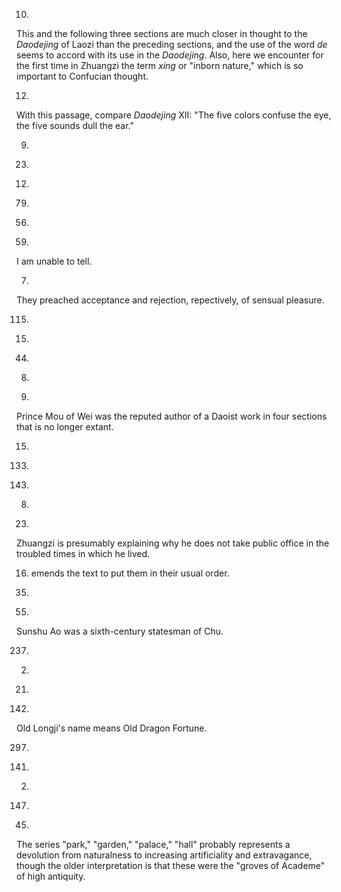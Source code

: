 [^8-1]: Virtue (*de*) here seems to mean inner power or vital force;
see p.
58,
n.
10.
This and the following three sections are much closer in thought to the _Daodejing_ of Laozi than the preceding sections,
and the use of the word *de* seems to accord with its use in the _Daodejing_.
Also,
here we encounter for the first time in Zhuangzi the term *xing* or "inborn nature," which is so important to Confucian thought.

[^8-2]: The five vital organs---liver,
lungs,
heart,
kidneys,
and spleen---were related to the five elements and later to the five Confucian virtues---benevolence,
propriety,
good faith,
righteousness,
wisdom.

[^8-3]: Also called Li Lou;
noted for his exceptionally keen eyesight.

[^8-4]: Famous musician mentioned on p.
12.
With this passage,
compare _Daodejing_ XII: "The five colors confuse the eye,
the five sounds dull the ear."

[^8-5]: Zeng Shen,
a disciple of Confucius,
and Shih Yu,
historiographer of the state of Wei,
paragons of benevolence and righteousness,
respectively.

[^8-6]: All seem to be building metaphors,
though the meaning of the last is doubtful.
I read *gou* instead of *ju*.

[^8-7]: The hedonist philosopher Yang Zhu and the advocate of universal love Mo Di.
We would expect a reference to the logicians,
however,
since they were the ones who argued about "hard," "white," etc.;
see p.
12,
n.
9.

[^8-8]: Reading *zhizheng* as in the preceding sentence.

[^8-9]: At this point,
the meaning of the symbolism seems to shift (with some violence to the logic of the argument).
The webbed toes and extra fingers,
which earlier represented the forced and unnatural morality of Confucianism,
now become natural deformities such as we have seen in the earlier chapters,
which it would be wrong to try to correct.

[^8-10]: Following Ma Xulun's interpretation.

[^8-11]: The Xia,
Shang,
and Zhou dynasties.

[^8-12]: Following Fukunaga,
I read *tong* with the man radical.
A similar phrase,
*tonghu*,
appears in sec.
9,
and *tongran* in sec.
23.

[^8-13]: The sage ruler Shun,
idol of the Confucian philosophers.

[^8-14]: An unusual slave boy who,
in true Confucian fashion,
was attempting to improve his mind.

[^8-15]: On Bo Yi,
the model of righteousness;
see p.
126,
n.
3;
Robber Zhi,
who appears later as the subject of sec.
29,
represents the ultimate in greed and violence.

[^8-16]: Apparently a famous chef and connoisseur of flavor.

[^8-17]: This clause is excessively wordy and merely repeats what was said earlier.
I suspect that it is corrupt and that in its original form it contained some reference to the five flavors.

[^9-1]: Frequently mentioned in early texts as an expert judge of horses.

[^9-2]: Reading *tong* with the man radical;
see p.
62,
n.
12.

[^9-3]: The terms *su* and *pu* (uncarved simplicity),
appear frequently in the _Daodejing_,
for example,
ch.
XIX.
Waley translates them as "Simplicity" and "the Uncarved Block," respectively.

[^9-4]: There are many different interpretations of the terms in this sentence.
I follow Ma Xulun's emendations and interpretations.

[^9-5]: Following texts that read *neng* rather than *tai*.

[^9-6]: Legendary ruler of high antiquity.

[^11-1]: The words "restless and aspiring" represent four characters in the original whose meaning is very doubtful.

[^11-2]: A similar saying is found in _Daodejing_ XIII,
though the wording is somewhat different.

[^11-3]: Daoist writers ordinarily have only praise for the Yellow Emperor,
and in Han times Daoism was known as *Huanglao*,
the teaching of the Yellow Emperor and Laozi.
It is surprising,
therefore,
to find him cited here as the prime meddler,
though this is typical of the shifting roles assigned to the figures who appear in the _Zhuangzi_.
It is unclear whether the following section should be taken as a continuation of Laozi's speech or as the words of the writer;
I have taken it as the latter.

[^11-4]: These banishments of evil and insubordinate men are mentioned in the _Book of Documents_,
"Canon of Shun," in which their presence has long raised the troubling question of why there should have been any unsubmissive men during the rule of a sage.

[^11-5]: Following Zhang Binglin's interpretation.

[^11-6]: That is,
the yin and yang,
being two,
already represent a departure from the primal unity of the Way.
What Master Guang Cheng is objecting to,
of course,
is the fact that the Yellow Emperor wishes to "control" them.

[^11-7]: The Chinese ruler,
when acting as sovereign,
faces south.
Master Guang Cheng,
by assuming the same position,
indicates his spiritual supremacy.

[^11-8]: The term "Bright One" (*huang*) was originally an epithet for Heaven or a being commanding respect and awe,
such as the sage rulers of antiquity.

[^11-9]: The meaning is doubtful.

[^11-10]: Cloud Chief and Big Concealment are inventions of the writer,
the latter apparently representing the Daoist sage.
Fuyao appeared in sec.
1 as a name for the whirlwind;
here perhaps it is an error for Fusang,
a huge mythical tree in the eastern sea from whose branches the sun rises.

[^11-11]: Traditionally defined as the breaths of the yin,
yang,
wind,
rain,
darkness,
and light.

[^11-12]: "Mind-nourishment" may seem an odd thing to recommend,
particularly as the whole anecdote is directed against purposeful "governing" or "nourishing." But this is typical of Daoist paradox.
As we soon see,
it does not in fact mean what it seems to mean.

[^11-13]: Probably a reference to the itinerant statesmen-advisers of late Zhou times who wandered about offering their services to the various feudal lords.

[^11-14]: I follow Fukunaga in punctuating after the first *wu*.

[^11-15]: Following Yu Yue's interpretation.

[^11-16]: Following Zhang Binglin's interpretation.

[^11-17]: The remainder of the chapter,
with its recognition of the necessity for benevolence,
righteousness,
law,
ritual,
etc.,
seems to clash violently with what has gone before.
Some commentators interpret it as a description of the kind of compromise that even the perfect Daoist ruler must make if he is to rule effectively.
Others regard it as an interpolation or a passage misplaced from some other section.
See the similar passage on p.
79.

[^11-18]: Following Ma Xulun's interpretation.

[^12-1]: Perhaps a reference to the Confucian doctrine of the rectification of names,
that is,
the necessity to make certain that the one who is called "ruler" is in fact a true ruler,
etc.
The writer of this chapter seems to be attempting to effect a compromise between Daoist and Confucian ideals of government.

[^12-2]: *Yi*,
elsewhere translated as "righteousness."

[^12-3]: As pointed out by commentators,
the position of the *de* and that of the *dao* in the next sentence should be reversed to match the order of the sorites that follows.
But the text is probably faulty.

[^12-4]: It is not known what "Record" the writer is quoting.

[^12-5]: The Master has been variously identified as Laozi,
Zhuangzi,
or Confucius.

[^12-6]: Compare _Daodejing_ XXI: "shadowy and indistinct,
within it is a thing;
dim and dark,
within it is an essence."

[^12-7]: That is,
he accommodates himself to external phenomena as a traveler accommodates himself to the conditions of the journey.
In the main,
I follow Fukunaga's interpretation,
though the sentence is very obscure.

[^12-8]: Following Ma Xulun,
I read *bang* (slander) in place of *fang*.

[^12-9]: Following Sun Yirang,
I read *lei* in place of *si*;
compare the parallel passage on p.
56.

[^12-10]: Confucius's familiar name.
In using it to address Confucius face to face,
Laozi is expressing great familiarity and/or contempt.

[^12-11]: Following texts that read *ju* (agitated) in place of *chu*.

[^12-12]: Confucius.

[^12-13]: On Mr.
Chaos (Hundun),
see p.
59.

[^12-14]: That is,
the true man of the Way does not retire from the world or reject society and its inventions.

[^12-15]: The names of the persons in the anecdote are allegorical,
Zhun Mang meaning something like "Artless and Forgetful" and Yuan Feng meaning "Little Wind."

[^12-16]: If they were viewing the actual troops,
the episode must be set in the eleventh century BCE,
when King Wu of the Zhou attacked and overthrew the last ruler of the Shang dynasty.
But perhaps they were watching the court dances performed in later ages that reenacted the campaign.
The "man of the Yu clan" in the following sentence is the sage ruler who did not have to launch any military expeditions.

[^12-17]: Because it is the duty of the son and minister to reprimand his parents and lord,
respectively,
when they are clearly in the wrong.

[^12-18]: Following texts that omit the *zui* and adopting Chu Boxiu's interpretation;
the reference is apparently to the rhetoricians.

[^12-19]: Following Lu Deming's emendations.

[^12-20]: Is this sentence intended to belong with what precedes it or with what follows it?

I am unable to tell.

[^12-21]: On Yangzi and Mozi,
see p.
61,
n.
7.
They preached acceptance and rejection,
repectively,
of sensual pleasure.

[^12-22]: These last two paragraphs,
with their mention of Robber Zhi,
Zeng,
and Shi,
and discussion of the five notes,
flavors,
etc.,
are close in thought and terminology to the preceding sections.
Speculation is that they originally belonged to either sec.
9 or sec. 11.

[^13-1]: Following texts that read *bei* in place of *lun*.

[^13-2]: Shun served as a minister under Yao before Yao ceded the throne to him;
hence here he represents the ideal minister.

[^13-3]: See p.
52,
where these words are attributed to Xu You.

[^13-4]: Reading *zhou* instead of *diao* in accordance with Zhang Binglin's interpretation.

[^13-5]: The "three armies" refers to the three-divisioned army of a feudal state.
The five weapons are usually listed as spear,
halberd,
battle-ax,
shield,
and bow,
though there are other lists.
The five penalties are usually given as tattooing,
cutting off the nose,
cutting off the feet,
castration,
and death.

[^13-6]: That is,
the correspondence between an official's title and his actual performance in office,
an important principle in Legalist doctrine.

[^13-7]: Music here includes the dance,
in which feathers and tassels made of yak tails were used.

[^13-8]: It is not known what book the writer is quoting.
The whole passage appears to be an attempt to combine Daoist,
Confucian,
and Legalist terminology and concepts of government into one comprehensive system,
the sort of eclecticism often found in thinkers of the Qin and early Han.

[^13-9]: Reading *deng* in place of *de*,
and *tu* in place of *chu*,
in accordance with the emendations by Zhang Binglin and Sun Yirang,
respectively.

[^13-10]: There are various explanations of the phrase "Twelve Classics," for example,
the Six Confucian Classics with six commentaries,
or the _Spring and Autumn Annals_,
which covers the reigns of twelve dukes of Lu.

[^13-11]: Reading *yi* (pleased) in place of *wu* in accordance with Zhang Binglin's emendation.

[^13-12]: Reading *pu* in place of *mu* to correspond to the parallel sentence in sec.
14,
p.
115.

[^13-13]: One can easily gather from the _Daodejing_ that Laozi favored frugality,
but nothing is known about these legends of his personal stinginess and lack of charity to his little sister.

[^13-14]: Following Ma Xulun's emendation and interpretation.

[^13-15]: A Legalist term;
see _Han Feizi_,
sec.
7,
where punishment and favor are called "the two handles" of political power.

[^13-16]: Reading *bin* with the hand radical.

[^13-17]: The section in quotation marks is identical with the beginning of _Daodejing_ LVI.

[^14-1]: The expression "clouds and rain" was used from early times to refer to sexual intercourse,
and this may be why the writer employs the odd phrase "lascivious joy."

[^14-2]: Reading *zhao* with the hand radical,
as Ma Xulun suggested.

[^14-3]: Usually taken to be the five elements of Chinese philosophy: wood,
fire,
earth,
metal,
and water.

[^14-4]: Probably a reference to the "Great Plan" section of the _Book of Documents_,
which is in nine divisions and was supposed to have been written on the back of a tortoise that emerged from the Luo River.

[^14-5]: On the August Ones,
see p.
113,
n.
15.

[^14-6]: Shang here presumably means the state of Song;
see the introduction,
p.
viii.

[^14-7]: The thirty-five characters that make up this sentence are omitted in some editions because there is strong suspicion that they are part of a commentary that was erroneously copied into the body of the text.

[^14-8]: Following Ma Xulun's interpretation.

[^14-9]: Following the texts that read *zi* instead of *yu*.

[^14-10]: Since in the preceding passage,
the order of the verbs was "understand," "see," and "catch up," this sentence probably began originally with a clause describing Cheng's inability to understand,
of which only the single character *zhi* now remains.

[^14-11]: As the reader well may feel at this point.
On the whole,
I follow Fukunaga in the interpretation of this difficult and deliberately paradoxical passage,
though I am not confident that I really understand what it is all about.
It should be noted that because the words for "joy" and "music" are written with the same character,
phrases translated here as "perfect music," "the music of Heaven," etc.,
can also be interpreted to refer to the states of emotion.
The phrase "perfect music" in fact appears later as the title of sec.
18,
where I have rendered it as "Supreme Happiness."

[^14-12]: Yan Yuan,
or Yan Hui,
was Confucius's favorite disciple.
Music Master Jin was presumably an official of Confucius's native state of Lu.

[^14-13]: The straw dogs,
also mentioned in _Daodejing_ V,
apparently acted as scapegoats to draw off evil influences at the sacrifice;
hence they were treated with reverence before the sacrifice but thrown away afterward,
and to attempt to put them back in their original boxes would only invite bad luck.

[^14-14]: These various difficulties and persecutions that Confucius and his disciples encountered in their wanderings from state to state are mentioned in the _Analects_ or other early texts;
here,
as earlier,
the name Shang seems to stand for Song.

[^14-15]: The Three August Ones (*huang*) and Five Emperors (*di*) are legendary sage rulers of high antiquity,
though it is not certain just which of the numerous legendary rulers the writer would have included in his list of three and five.
Later on in the chapter,
the phrase seems to mean sage rulers in general.

[^14-16]: There are other ways to interpret this perplexing passage.
The point is that the Way can be transmitted only telepathically,
and therefore the sage must make certain that the mind of the other party is capable of receiving it before he extracts it from his own mind and hands it over.

[^14-17]: On one level,
this refers to the ruler,
who rules by means of punishments,
rewards,
etc.;
*zheng* (to correct) is etymologically the same as *zheng* (to govern).
On another level,
the passage is talking about the enlightened man who has a "correct" understanding of the Way.

[^14-18]: Following texts that read *kui* in place of *fen*.

[^14-19]: Following texts that read *huan* in place of *guan*.

[^14-20]: The sentence is obscure.
It is apparent from Guo Xiang's note that he took it as a reference to incest,
although later commentators,
repelled or unconvinced by his interpretation,
have suggested various other interpretations or emendations.

[^14-21]: That is,
the older child is weaned when the younger is born;
the phrase signifies mammalian birth,
as opposed to the other three types of reproduction mentioned earlier.

[^15-1]: In this last sentence,
which describes the practitioner of Induction (*daoyin*),
a kind of yoga technique involving exercises and breath control.
I follow Waley's translations of technical terms such as "bear-hangings" and "bird-stretchings," whose meaning can only be guessed.
See Waley's _Three Ways of Thought in Ancient China_,
p.
44.

[^15-2]: The word *jing* is being used in this passage in a number of different ways,
a fact that is very difficult to bring out in translation.
At the beginning of the paragraph,
*jing*,
translated as "spiritual essence," means the vital energy of the body;
later the word appears as an adjective in the compound "pure spirit" (*jingshen*),
that is,
vital or essential spirit.
Finally,
it appears as a noun,
"essence," or "purity." Because it may also mean "semen," the passage can be interpreted as dealing with the sexual regimen.

[^16-1]: I punctuate after *xue* and *si*.
The writer is attacking both the Confucian and Mohist ideals of moral training and those schools of thought that advocated the lessening or elimination of desire.

[^16-2]: This passage,
which attempts to derive the Confucian virtues and concerns from the Way,
presents many difficulties in interpretation.
Probably the text is faulty---judging from the parallelism;
for example,
"good faith" ought to have a definition of its own instead of being part of the definition of "rites." I follow Fukunaga's interpretation.

[^16-3]: All these figures are mythical rulers or cultural heroes;
Suiren and Shennong are the discoverers of fire and agriculture,
respectively.

[^16-4]: As Fukunaga pointed out,
this concept of good and bad times that are fated is quite contrary to the philosophy expressed in the inner chapters,
according to which any time is as good as any other.
The thinking here is,
in fact,
much closer to the ideas of timeliness and fate expressed in the Confucian _Analects_ or the _Book of Changes_.

[^16-5]: Why the writer quotes such an un-Daoist injunction as "Rectify yourself," or what he means by it,
I do not know.

[^17-1]: The Lord of the River,
the god of the Yellow River,
appeared on p.
45,
under the name Pingyi.

[^17-2]: The god of the sea.

[^17-3]: Bo Yi,
who relinquished his kingdom to his brother and later chose to die of starvation rather than serve a ruler he considered unjust,
was regarded as a model of righteousness.

[^17-4]: The Lord of the River has literally come to the gate of the sea.
But a second meaning is implied,
that is,
"If I hadn't become your disciple."

[^17-5]: Said by some commentators to be a huge fiery stone against which seawater turns to steam.

[^17-6]: As it stands in the original,
this sentence makes little sense to me,
and the translation represents no more than a tentative attempt to extract some meaning.

[^17-7]: The Five Emperors were five legendary rulers of high antiquity,
of whom the Yellow Emperor,
Yao,
and Shun are the most famous.
The Three Kings were the founders of the Three Dynasties,
the Xia,
the Shang,
and the Zhou.

[^17-8]: A play on the homophones *de* (virtue) and *de* (gain,
or acquisition).

[^17-9]: In 316 BCE,
King Kuai of Yan was persuaded to imitate the example of Yao by ceding his throne to his minister Zi Zhi.
In no time the state was torn by internal strife,
and three years later it was invaded and annexed by the state of Qi.

[^17-10]: Tang and Wu were the founders of the Shang and Zhou dynasties,
respectively.
Duke Bo was a scion of the royal family of Chu who led an unsuccessful revolt against its ruler and was defeated and forced to commit suicide in 479 BCE.

[^17-11]: I follow Fukunaga's interpretation of these terms.

[^17-12]: Actually,
the text reads "gain" (*de*);
perhaps this is merely a mistake for the *de* meaning "virtue," or perhaps a play on the two words is intended.
See p.
129,
n.
8.

[^17-13]: A being with only one leg.
Sometimes it is des cribed as a spirit or a strange beast,
sometimes as a historical personage---the Music Master Kui.

[^17-14]: The _Analects_ twice states (IX,
5;
XI,
22): "The Master was put in fear in Kuang." It is said that the people of the state in which Kuang was situated,
here identified as Song,
mistook Confucius for an enemy of theirs named Yang Huo.

[^17-15]: A man who is willing to sacrifice his life to save others or to preserve his honor.

[^17-16]: The logician Gongsun Long,
who spent much time discussing the concepts of sameness and difference or the relationship of attributes such as hardness and whiteness to the thing they qualify,
was mentioned on p.
10,
n.
7,
and p.
12,
n.
9.
Prince Mou of Wei was the reputed author of a Daoist work in four sections that is no longer extant.

[^17-17]: The underworld.

[^18-1]: See p.
134,
n.
15.

[^18-2]: Wu Zixu,
minister to the king of Wu,
repeatedly warned the king of the danger of attack from the state of Yue.
He finally aroused the king's ire and suspicion and was forced to commit suicide in 484 BCE.

[^18-3]: These all are places or persons associated in Chinese legend with immortality.
The Yellow Emperor,
as we have seen on pp.
45–46,
did not die but ascended to Heaven.

[^18-4]: According to the more prosaic interpretation of Li Ciming,
the character for "willow" is a loan for the word "tumor."

[^18-5]: Yan Yuan or Yan Hui,
who appeared earlier,
was Confucius's favorite disciple.

[^18-6]: Guan Zhong,
a seventh-century statesman of Qi whom Confucius,
judging from the _Analects_,
admired.

[^18-7]: Suiren and Shennong are mythical culture heroes,
the discoverers of fire and agriculture,
respectively.

[^18-8]: Following Yu Yue's interpretation.

[^18-9]: The text of this paragraph,
a romp through ancient Chinese nature lore,
is doubtful at many points.

[^19-1]: I follow the text as it stands,
though it would perhaps be preferable to adopt Ma Xulun's suggestion,
dropping the *min* and translating "and you will be close to the attainment of Truth."

[^19-2]: Following the interpretation of Yu Yue,
who supplies a *wu* after the *wan*.

[^19-3]: That is,
stick to a happy medium.

[^19-4]: Duke Huan of Qi (r.
685–643 BCE) later became the first of the *ba*---dictators or hegemons who imposed their will on the other feudal lords.
Guan Zhong (d.
645 BCE) was his chief minister.
As a special mark of esteem,
the duke customarily addressed him as "Father Zhong."

[^19-5]: Following Yu Yue's emendation and interpretation.

[^19-6]: The one-legged creature who appeared on p.
133.

[^19-7]: A carpenter of Lu,
mentioned in the _Zuozhuan_ under Duke Xiang,
fourth year (569 BCE).

[^19-8]: That is,
matching his own innate nature with that of the tree.

[^19-9]: Zao Fu was a famous master of the art of carriage driving.
I emend *wen* to *fu*.

[^19-10]: A Daoist term for the mind.

[^19-11]: The same saying is found in the _Daodejing_,
secs.
X and LI.

[^19-12]: The text of the last part of the sentence appears to be corrupt,
and I make little sense of it.
The same anecdote,
in somewhat more detailed form,
appeared on p.
143.

[^20-1]: Following the emendation suggested by Yu Yue.
The word "things" in this passage includes mankind.

[^20-2]: Xiong Yiliao,
a man of Chu,
is mentioned in _Zuozhuan_,
Duke Ai,
sixteenth year (479 BCE);
the "marquis of Lu" is presumably the Duke Ai of Lu.

[^20-3]: That is,
they never venture forth in groups.
I follow texts that read *qie* in place of *dan* and adopt Ma Xulun's interpretation of *xusu*.

[^20-4]: Meaning very doubtful;
Ma Xulun opines that something has dropped out of the text.

[^20-5]: There were sixteen bells in a set,
arranged in two tiers.
Most commentators take the "platform" to be an altar on which a sacrifice was made in preparation for the casting of the bells,
though Ma Xulun believes it was connected with the actual casting process.

[^20-6]: Prince Qingji,
son of King Liao of Wu,
had fled to the state of Wei to escape from his father's assassin and successor,
King Helü,
who took the throne of Wu in 514 BCE.

[^20-7]: The text has the *de*,
which means "gain," which may be either an error for the *de* meaning "virtue" or a deliberate play on the two words.
See p.
129,
n.
8.

[^20-8]: Reading *shen* (*zhen* with the heart radical).

[^20-9]: On Prince Bi Gan,
who was put to death by the tyrant Zhou,
see p.
23.
Zhuangzi is presumably explaining why he does not take public office in the troubled times in which he lived.

[^20-10]: The lord of Yan appeared in sec.
14,
p.
111;
he was presumably a sage ruler of antiquity,
identified by some commentators with Shennong.
Some texts give his name as "the lord of Piao."

[^20-11]: Following Wang Niansun's emendation.

[^21-1]: Marquis Wen (r.
424–387 BCE) guided the state of Wei during the crucial years when it first won recognition as an independent feudal domain;
he is famous in history as a patron of learning.
Tian Zifang appears to have been one of the philosophers attracted to his court.

[^21-2]: That melt and turn to mud when the rains come.

[^21-3]: Wenbo Xuezi is vaguely identified as a man of the state of Chu in the south;
hence he refers to the states of Qi and Lu,
the centers of Confucian learning,
as "middle states."

[^21-4]: Compare _Analects_ II,
14: "The gentleman is catholic and not partisan."

[^21-5]: Reading *kong* in place of *tang* in accordance with Ma Xulun's suggestion.

[^21-6]: This beautiful passage,
whose exact meaning I only dimly follow,
presents numerous difficulties of interpretation.
The verb *fu*,
which I have translated as "serve," may be taken in many different ways.

[^21-7]: Following Zhang Binglin's interpretation.

[^21-8]: Ordinarily,
the yang principle represents heaven,
and the yin principle,
earth.
Whether the reversal of their roles here is deliberate or the result of textual error,
I do not know.
Waley (_Three Ways of Thought_,
p.
16) emends the text to put them in their usual order.

[^21-9]: One may also,
like Guo Xiang,
take the word *jie* (understand) to mean "free";
that is,
"He who practices the Way is freed from all this." Compare sec.
6,
p.
48: "the freeing of the bound."

[^21-10]: Boli Xi,
a statesman of the seventh century BCE,
was taken captive when his state was overthrown and,
for a time,
led the life of a lowly cattle tender.
His worth was eventually recognized by Duke Mu of Qin,
who made him his high minister.

[^21-11]: Shun's parents and younger brother made several attempts to kill him,
but he did not allow this to alter his filial behavior.

[^21-12]: Following Ma Xulun's emendation.
It is not clear just what kind of paintings the ruler of Song is commissioning,
and some commentators take them to be mere maps.
But the description of the "true artist" that follows suggests a more creative type of activity.

[^21-13]: King Wen,
honored as the founder of the Zhou dynasty,
was one of the ancient sages most often and extravagantly praised by Confucius and his followers.

[^21-14]: The term "identifying with one's superior" is taken from the teachings of Mozi.
According to this doctrine,
each class of society is to follow the orders and ethical teaching of the class above,
the whole hierarchy being headed by the Son of Heaven,
in this case,
King Wen.

[^21-15]: Lie Yukou appeared in sec.
1,
p.
3;
Bohun Wuren,
in sec.
5,
p.
35.

[^21-16]: In the interpretation of these archery terms,
I follow Ma Xulun's emendations.

[^21-17]: Jian Wu appeared in sec.
1,
p.
4,
and sec.
7,
p.
55.
Sunshu Ao was a sixth-century statesman of Chu.

[^21-18]: Fan was a small state subservient to the much larger and more powerful state of Chu,
which eventually overthrew it.

[^21-19]: That is,
the Way.
The whole passage is a play on the two levels of meaning,
political and philosophical,
of the words "destruction" (*wang*) and "preservation" (*cun*).

[^22-1]: This and the sentence that precedes it appear in _Daodejing_ II and LVI,
respectively.

[^22-2]: Following the interpretation of Ma Xulun.

[^22-3]: The sentence is nearly identical with parts of _Daodejing_ XXXVIII.

[^22-4]: Identical with parts of _Daodejing_ XLVIII.

[^22-5]: See sec.
27,
p.
237.

[^22-6]: Or seminal fluid;
see p.
121,
n.
2.

[^22-7]: Probably the words "it is like the mountains," which would complete the parallelism,
have dropped out at this point.

[^22-8]: Literally,
"East Wall Master," perhaps intended to be the same as Master Shun from east of the Wall in sec.
21.

[^22-9]: On Shennong,
see p.
142.
Old Longji's name means Old Dragon Fortune.

[^22-10]: That is,
cause them to be born and to die.

[^22-11]: Following Xi Tong,
I read *yang* in place of z*hong*.

[^22-12]: I follow Guo Xiang in the interpretation of the phrase "to ask for the sky," that is,
to try to measure the immeasurable.
*Neiwu*,
that which is so minute there is nothing inside it---translated here as "to split hairs"---appears in sec.
33,
p.
297.

[^22-13]: The Kunlun,
a fabulous range of mountains to the far west where the immortal spirits dwell,
was mentioned on p.
141.

[^22-14]: I read *wuwu*,
following the parallel passage in *Huainanzi*,
sec.
2.

[^22-15]: Following Wang Niansun,
I read *dao* in place of *shou*;
compare the similar passage,
p.
147.

[^22-16]: Compare sec.
6,
p.
46: "That which kills life does not die;
that which gives life to life does not live."

[^22-17]: Compare sec.
7,
p.
59: "The Perfect Man uses his mind like a mirror---going after nothing,
welcoming nothing,
responding but not storing."

[^22-18]: The mythical figure Xiwei appeared on p.
45.
The series "park," "garden," "palace," "hall" probably represents a devolution from naturalness to increasing artificiality and extravagance,
though the older interpretation is that these were the "groves of Academe" of high antiquity.
